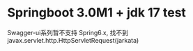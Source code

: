 # Springboot 3.0M1 + jdk 17 test

Swagger-ui系列暂不支持 Spring6.x, 找不到javax.servlet.http.HttpServletRequest(jarkata)